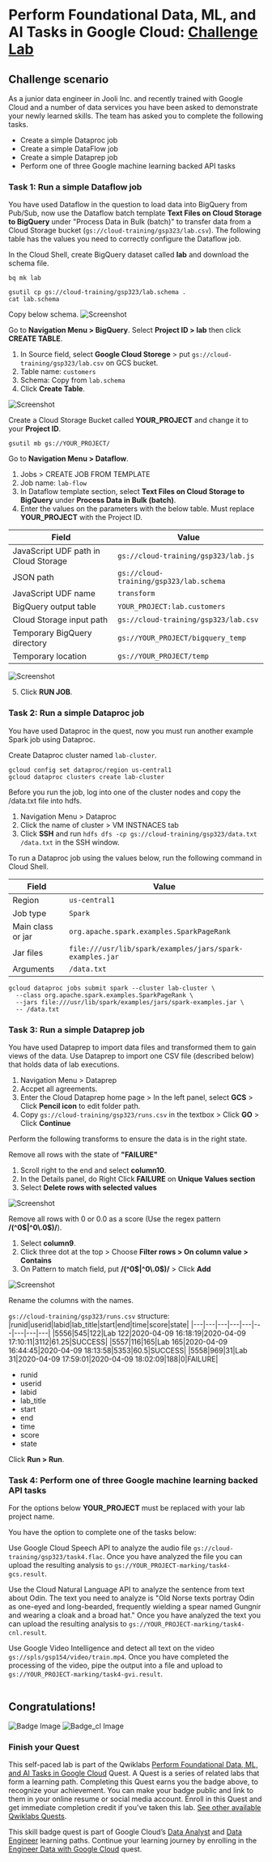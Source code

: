 # Perform Foundational Data, ML, and AI Tasks in Google Cloud: [Challenge Lab](https://www.qwiklabs.com/focuses/11044?parent=catalog)

## Challenge scenario
As a junior data engineer in Jooli Inc. and recently trained with Google Cloud and a number of data services you have been asked to demonstrate your newly learned skills. The team has asked you to complete the following tasks.

- Create a simple Dataproc job
- Create a simple DataFlow job
- Create a simple Dataprep job
- Perform one of three Google machine learning backed API tasks


### Task 1: Run a simple Dataflow job
You have used Dataflow in the question to load data into BigQuery from Pub/Sub, now use the Dataflow batch template **Text Files on Cloud Storage to BigQuery** under "Process Data in Bulk (batch)" to transfer data from a Cloud Storage bucket (`gs://cloud-training/gsp323/lab.csv`). The following table has the values you need to correctly configure the Dataflow job.

In the Cloud Shell, create BigQuery dataset called **lab** and download the schema file.
```
bq mk lab

gsutil cp gs://cloud-training/gsp323/lab.schema .
cat lab.schema
```

Copy below schema.
![Screenshot]()

Go to **Navigation Menu > BigQuery**. Select **Project ID > lab** then click **CREATE TABLE**.
1. In Source field, select **Google Cloud Storege** > put `gs://cloud-training/gsp323/lab.csv` on GCS bucket.
2. Table name: `customers`
3. Schema: Copy from `lab.schema`
4. Click **Create Table**.

![Screenshot]()

Create a Cloud Storage Bucket called **YOUR_PROJECT** and change it to your **Project ID**.
```
gsutil mb gs://YOUR_PROJECT/
```

Go to **Navigation Menu > Dataflow**.
1. Jobs > CREATE JOB FROM TEMPLATE
2. Job name: `lab-flow`
3. In Dataflow template section, select **Text Files on Cloud Storage to BigQuery** under **Process Data in Bulk (batch)**.
4. Enter the values on the parameters with the below table. Must replace **YOUR_PROJECT** with the Project ID.

|Field|Value|
|---|---|
|JavaScript UDF path in Cloud Storage|`gs://cloud-training/gsp323/lab.js`|
|JSON path|`gs://cloud-training/gsp323/lab.schema`|
|JavaScript UDF name|`transform`|
|BigQuery output table|`YOUR_PROJECT:lab.customers`|
|Cloud Storage input path|`gs://cloud-training/gsp323/lab.csv`|
|Temporary BigQuery directory|`gs://YOUR_PROJECT/bigquery_temp`|
|Temporary location|`gs://YOUR_PROJECT/temp`|

![Screenshot]()

5. Click **RUN JOB**.

### Task 2: Run a simple Dataproc job
You have used Dataproc in the quest, now you must run another example Spark job using Dataproc.

Create Dataproc cluster named `lab-cluster`.
```
gcloud config set dataproc/region us-central1
gcloud dataproc clusters create lab-cluster
```

Before you run the job, log into one of the cluster nodes and copy the /data.txt file into hdfs.
1. Navigation Menu > Dataproc
2. Click the name of cluster > VM INSTNACES tab
3. Click **SSH** and run `hdfs dfs -cp gs://cloud-training/gsp323/data.txt /data.txt` in the SSH window.

To run a Dataproc job using the values below, run the following command in Cloud Shell.

|Field|Value|
|---|---|
|Region|`us-central1`|
|Job type|`Spark`|
|Main class or jar|`org.apache.spark.examples.SparkPageRank`|
|Jar files|`file:///usr/lib/spark/examples/jars/spark-examples.jar`|
|Arguments|`/data.txt`|

```
gcloud dataproc jobs submit spark --cluster lab-cluster \
  --class org.apache.spark.examples.SparkPageRank \
  --jars file:///usr/lib/spark/examples/jars/spark-examples.jar \
  -- /data.txt
```

### Task 3: Run a simple Dataprep job
You have used Dataprep to import data files and transformed them to gain views of the data. Use Dataprep to import one CSV file (described below) that holds data of lab executions.
1. Navigation Menu > Dataprep
2. Accpet all agreements.
3. Enter the Cloud Dataprep home page > In the left panel, select **GCS** > Click **Pencil icon** to edit folder path.
4. Copy `gs://cloud-training/gsp323/runs.csv` in the textbox > Click **GO** > Click **Continue**

Perform the following transforms to ensure the data is in the right state.

Remove all rows with the state of **"FAILURE"**
1. Scroll right to the end and select **column10**.
2. In the Details panel, do Right Click **FAILURE** on **Unique Values section**
3. Select **Delete rows with selected values**

![Screenshot]()

Remove all rows with 0 or 0.0 as a score (Use the regex pattern **/(^0$|^0\.0$)/**).
1. Select **column9**.
2. Click three dot at the top > Choose **Filter rows > On column value > Contains**
3. On Pattern to match field, put **/(^0$|^0\.0$)/** > Click **Add**

![Screenshot]()

Rename the columns with the names.

`gs://cloud-training/gsp323/runs.csv` structure:
|runid|userid|labid|lab_title|start|end|time|score|state|
|---|---|---|---|---|---|---|---|---|
|5556|545|122|Lab 122|2020-04-09 16:18:19|2020-04-09 17:10:11|3112|61.25|SUCCESS|
|5557|116|165|Lab 165|2020-04-09 16:44:45|2020-04-09 18:13:58|5353|60.5|SUCCESS|
|5558|969|31|Lab 31|2020-04-09 17:59:01|2020-04-09 18:02:09|188|0|FAILURE|

- runid
- userid
- labid
- lab_title
- start
- end
- time
- score
- state

Click **Run > Run**.

### Task 4: Perform one of three Google machine learning backed API tasks
For the options below **YOUR_PROJECT** must be replaced with your lab project name.

You have the option to complete one of the tasks below:

Use Google Cloud Speech API to analyze the audio file `gs://cloud-training/gsp323/task4.flac`. Once you have analyzed the file you can upload the resulting analysis to `gs://YOUR_PROJECT-marking/task4-gcs.result`.

Use the Cloud Natural Language API to analyze the sentence from text about Odin. The text you need to analyze is "Old Norse texts portray Odin as one-eyed and long-bearded, frequently wielding a spear named Gungnir and wearing a cloak and a broad hat." Once you have analyzed the text you can upload the resulting analysis to `gs://YOUR_PROJECT-marking/task4-cnl.result`.

Use Google Video Intelligence and detect all text on the video `gs://spls/gsp154/video/train.mp4`. Once you have completed the processing of the video, pipe the output into a file and upload to `gs://YOUR_PROJECT-marking/task4-gvi.result`.

```

```

## Congratulations!
![Badge Image](https://github.com/kkkkk317/qwiklabs-gcp/blob/main/img/Perform-Foundational-Infrastructure-Tasks-in-Google-Cloud.png) ![Badge_cl Image](https://github.com/kkkkk317/qwiklabs-gcp/blob/main/img/Perform-Foundational-Infrastructure-Tasks-in-Google-Cloud-cl.png)

### Finish your Quest
This self-paced lab is part of the Qwiklabs [Perform Foundational Data, ML, and AI Tasks in Google Cloud](https://google.qwiklabs.com/quests/117) Quest. A Quest is a series of related labs that form a learning path. Completing this Quest earns you the badge above, to recognize your achievement. You can make your badge public and link to them in your online resume or social media account. Enroll in this Quest and get immediate completion credit if you've taken this lab. [See other available Qwiklabs Quests](https://google.qwiklabs.com/catalog).

This skill badge quest is part of Google Cloud’s [Data Analyst](https://cloud.google.com/training/data-ml#data-analyst-learning-path) and [Data Engineer](https://cloud.google.com/training/data-ml#data-engineer-learning-path) learning paths. Continue your learning journey by enrolling in the [Engineer Data with Google Cloud](https://google.qwiklabs.com/quests/132) quest.
